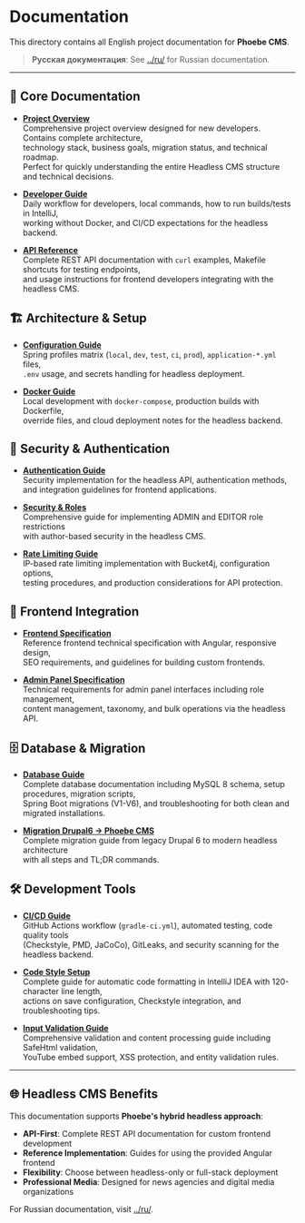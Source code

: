 # Documentation

This directory contains all English project documentation for **Phoebe CMS**.

> **Русская документация**: See [../ru/](../ru/) for Russian documentation.

---

## 📖 Core Documentation

- **[Project Overview](./PROJECT_OVERVIEW.md)**  
  Comprehensive project overview designed for new developers. Contains complete architecture,  
  technology stack, business goals, migration status, and technical roadmap.  
  Perfect for quickly understanding the entire Headless CMS structure and technical decisions.

- **[Developer Guide](./DEVELOPER_GUIDE.md)**  
  Daily workflow for developers, local commands, how to run builds/tests in IntelliJ,  
  working without Docker, and CI/CD expectations for the headless backend.

- **[API Reference](./API_REFERENCE.md)**  
  Complete REST API documentation with `curl` examples, Makefile shortcuts for testing endpoints,  
  and usage instructions for frontend developers integrating with the headless CMS.

## 🏗️ Architecture & Setup

- **[Configuration Guide](./CONFIG_GUIDE.md)**  
  Spring profiles matrix (`local`, `dev`, `test`, `ci`, `prod`), `application-*.yml` files,  
  `.env` usage, and secrets handling for headless deployment.

- **[Docker Guide](./DOCKER_GUIDE.md)**  
  Local development with `docker-compose`, production builds with Dockerfile,  
  override files, and cloud deployment notes for the headless backend.

## 🔐 Security & Authentication

- **[Authentication Guide](./AUTHENTICATION_GUIDE.md)**  
  Security implementation for the headless API, authentication methods,  
  and integration guidelines for frontend applications.

- **[Security & Roles](./SECURITY_ROLES.md)**  
  Comprehensive guide for implementing ADMIN and EDITOR role restrictions  
  with author-based security in the headless CMS.

- **[Rate Limiting Guide](./RATE_LIMITING.md)**  
  IP-based rate limiting implementation with Bucket4j, configuration options,  
  testing procedures, and production considerations for API protection.

## 🎨 Frontend Integration

- **[Frontend Specification](./FRONTEND_SPEC.md)**  
  Reference frontend technical specification with Angular, responsive design,  
  SEO requirements, and guidelines for building custom frontends.

- **[Admin Panel Specification](./ADMIN_PANEL_SPEC.md)**  
  Technical requirements for admin panel interfaces including role management,  
  content management, taxonomy, and bulk operations via the headless API.

## 🗄️ Database & Migration

- **[Database Guide](./DATABASE_GUIDE.md)**  
  Complete database documentation including MySQL 8 schema, setup procedures, migration scripts,  
  Spring Boot migrations (V1-V6), and troubleshooting for both clean and migrated installations.

- **[Migration Drupal6 → Phoebe CMS](./MIGRATION_DRUPAL6.md)**  
  Complete migration guide from legacy Drupal 6 to modern headless architecture  
  with all steps and TL;DR commands.

## 🛠️ Development Tools

- **[CI/CD Guide](./CI_CD_GUIDE.md)**  
  GitHub Actions workflow (`gradle-ci.yml`), automated testing, code quality tools  
  (Checkstyle, PMD, JaCoCo), GitLeaks, and security scanning for the headless backend.

- **[Code Style Setup](./CODE_STYLE_SETUP.md)**  
  Complete guide for automatic code formatting in IntelliJ IDEA with 120-character line length,  
  actions on save configuration, Checkstyle integration, and troubleshooting tips.

- **[Input Validation Guide](./VALIDATION_GUIDE.md)**  
  Comprehensive validation and content processing guide including SafeHtml validation,  
  YouTube embed support, XSS protection, and entity validation rules.



---

## 🌐 Headless CMS Benefits

This documentation supports **Phoebe's hybrid headless approach**:

- **API-First**: Complete REST API documentation for custom frontend development
- **Reference Implementation**: Guides for using the provided Angular frontend
- **Flexibility**: Choose between headless-only or full-stack deployment
- **Professional Media**: Designed for news agencies and digital media organizations

For Russian documentation, visit [../ru/](../ru/).